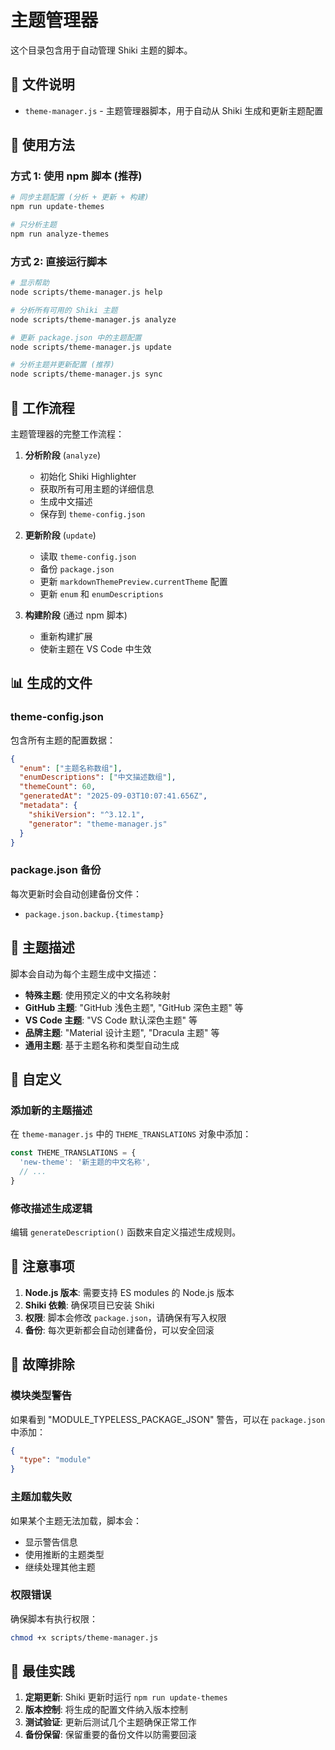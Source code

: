# 主题管理器

这个目录包含用于自动管理 Shiki 主题的脚本。

## 📁 文件说明

- `theme-manager.js` - 主题管理器脚本，用于自动从 Shiki 生成和更新主题配置

## 🚀 使用方法

### 方式 1: 使用 npm 脚本 (推荐)

```bash
# 同步主题配置 (分析 + 更新 + 构建)
npm run update-themes

# 只分析主题
npm run analyze-themes
```

### 方式 2: 直接运行脚本

```bash
# 显示帮助
node scripts/theme-manager.js help

# 分析所有可用的 Shiki 主题
node scripts/theme-manager.js analyze

# 更新 package.json 中的主题配置
node scripts/theme-manager.js update

# 分析主题并更新配置 (推荐)
node scripts/theme-manager.js sync
```

## 🔄 工作流程

主题管理器的完整工作流程：

1. **分析阶段** (`analyze`)
   - 初始化 Shiki Highlighter
   - 获取所有可用主题的详细信息
   - 生成中文描述
   - 保存到 `theme-config.json`

2. **更新阶段** (`update`)
   - 读取 `theme-config.json`
   - 备份 `package.json`
   - 更新 `markdownThemePreview.currentTheme` 配置
   - 更新 `enum` 和 `enumDescriptions`

3. **构建阶段** (通过 npm 脚本)
   - 重新构建扩展
   - 使新主题在 VS Code 中生效

## 📊 生成的文件

### theme-config.json
包含所有主题的配置数据：
```json
{
  "enum": ["主题名称数组"],
  "enumDescriptions": ["中文描述数组"],
  "themeCount": 60,
  "generatedAt": "2025-09-03T10:07:41.656Z",
  "metadata": {
    "shikiVersion": "^3.12.1",
    "generator": "theme-manager.js"
  }
}
```

### package.json 备份
每次更新时会自动创建备份文件：
- `package.json.backup.{timestamp}`

## 🎨 主题描述

脚本会自动为每个主题生成中文描述：

- **特殊主题**: 使用预定义的中文名称映射
- **GitHub 主题**: "GitHub 浅色主题", "GitHub 深色主题" 等
- **VS Code 主题**: "VS Code 默认深色主题" 等
- **品牌主题**: "Material 设计主题", "Dracula 主题" 等
- **通用主题**: 基于主题名称和类型自动生成

## 🔧 自定义

### 添加新的主题描述

在 `theme-manager.js` 中的 `THEME_TRANSLATIONS` 对象中添加：

```javascript
const THEME_TRANSLATIONS = {
  'new-theme': '新主题的中文名称',
  // ...
}
```

### 修改描述生成逻辑

编辑 `generateDescription()` 函数来自定义描述生成规则。

## 📝 注意事项

1. **Node.js 版本**: 需要支持 ES modules 的 Node.js 版本
2. **Shiki 依赖**: 确保项目已安装 Shiki
3. **权限**: 脚本会修改 `package.json`，请确保有写入权限
4. **备份**: 每次更新都会自动创建备份，可以安全回滚

## 🐛 故障排除

### 模块类型警告
如果看到 "MODULE_TYPELESS_PACKAGE_JSON" 警告，可以在 `package.json` 中添加：
```json
{
  "type": "module"
}
```

### 主题加载失败
如果某个主题无法加载，脚本会：
- 显示警告信息
- 使用推断的主题类型
- 继续处理其他主题

### 权限错误
确保脚本有执行权限：
```bash
chmod +x scripts/theme-manager.js
```

## 🚀 最佳实践

1. **定期更新**: Shiki 更新时运行 `npm run update-themes`
2. **版本控制**: 将生成的配置文件纳入版本控制
3. **测试验证**: 更新后测试几个主题确保正常工作
4. **备份保留**: 保留重要的备份文件以防需要回滚
